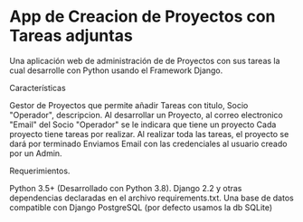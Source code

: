 # App de Creacion de Proyectos con Tareas adjuntas

Una aplicación web de administración de de Proyectos con  sus tareas la cual desarrolle  con Python usando el Framework Django.


Características

Gestor de Proyectos que permite añadir Tareas con titulo, Socio "Operador", descripcion.
Al desarrollar un Proyecto, al correo electronico "Email" del Socio "Operador" se le indicara que tiene un proyecto
Cada proyecto  tiene tareas por realizar.
Al realizar toda las tareas, el proyecto se dará por terminado
Enviamos Email con las credenciales al usuario creado por un Admin.

Requerimientos.


Python 3.5+ (Desarrollado con Python 3.8).
Django 2.2 y otras dependencias declaradas en el archivo requirements.txt.
Una base de datos compatible con Django PostgreSQL (por defecto usamos la db SQLite)


